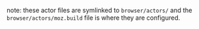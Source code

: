 note: these actor files are symlinked to `browser/actors/` and the `browser/actors/moz.build` file is where they are configured.
